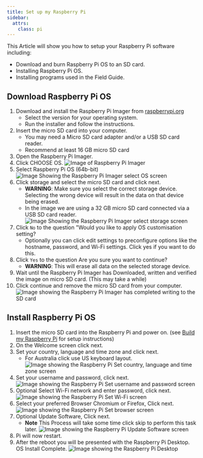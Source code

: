 ```yaml
---
title: Set up my Raspberry Pi
sidebar:
  attrs:
    class: pi
---
```


This Article will show you how to setup your Raspberry Pi software including:

- Download and burn Raspberry Pi OS to an SD card.
- Installing Raspberry Pi OS.
- Installing programs used in the Field Guide.

## Download Raspberry Pi OS

1. Download and install the Raspberry Pi Imager from [raspberrypi.org](https://www.raspberrypi.org/software/)
    - Select the version for your operating system.
    - Run the installer and follow the instructions.
1. Insert the micro SD card into your computer.
    - You may need a Micro SD card adapter and/or a USB SD card reader.
    - Recommend at least 16 GB micro SD card
1. Open the Raspberry Pi Imager.
1. Click CHOOSE OS.
  ![Image of Raspberry Pi Imager](./images/1-2-setup-pi-RaspberryPiImager.png)
1. Select Raspberry Pi OS (64b-bit)
  ![Image Showing the Raspberry Pi Imager select OS screen](./images/1-2-setup-pi-SelectOS.png)
1. Click storage and select the micro SD card and click next.
    - **WARNING**: Make sure you select the correct storage device. Selecting the wrong device will result in the data on that device being erased.
    - In the image we are using a 32 GB micro SD card connected via a USB SD card reader.
  ![Image Showing the Raspberry Pi Imager select storage screen](./images/1-2-setup-pi-SelectStorage.png)
1. Click `No` to the question "Would you like to apply OS customisation setting?
    - Optionally you can click edit settings to preconfigure options like the hostname, password, and Wi-Fi settings. Click yes if you want to do this.
1. Click `Yes` to the question Are you sure you want to continue?
    - **WARNING**: This will erase all data on the selected storage device.
1. Wait until the Raspberry Pi Imager has Downloaded, written and verified the image on micro SD card. (This may take a while)
1. Click continue and remove the micro SD card from your computer.
    ![Image showing the Raspberry Pi Imager has completed writing to the SD card](./images/1-2-setup-pi-Complete.png)

## Install Raspberry Pi OS

1. Insert the micro SD card into the Raspberry Pi and power on. (see [Build my Raspberry Pi](./1-0-pi-computer.md) for setup instructions)
1. On the Welcome screen click next.
1. Set your country, language and time zone and click next.
    - For Australia click use US keyboard layout.
![Image showing the Raspberry Pi Set country, language and time zone screen](./images/1-2-setup-pi-SetCountry.png)
1. Set your username and password, click next.
![Image showing the Raspberry Pi Set username and password screen](./images/1-2-setup-pi-CreateUser.png)
1. Optional Select Wi-Fi network and enter password, click next.
![Image showing the Raspberry Pi Set Wi-Fi screen](./images/1-2-setup-pi-SetWifi.png)
1. Select your preferred Browser Chromium or Firefox, Click next.
![Image showing the Raspberry Pi Set browser screen](./images/1-2-setup-pi-SetBrowser.png)
1. Optional Update Software, Click next.
    - **Note** This Process will take some time click skip to perform this task later.
![Image showing the Raspberry Pi Update Software screen](./images/1-2-setup-pi-UpdateSoftware.png)
1. Pi will now restart.
1. After the reboot you will be presented with the Raspberry Pi Desktop. OS Install Complete.
![Image showing the Raspberry Pi Desktop](./images/1-2-setup-pi-Desktop.png)
<!-- ## Going Hard Core! Boot to the terminal

## Switch to Zsh

## Testing the Graphical User Interface -->

<!-- refer to set up my linux box -->
